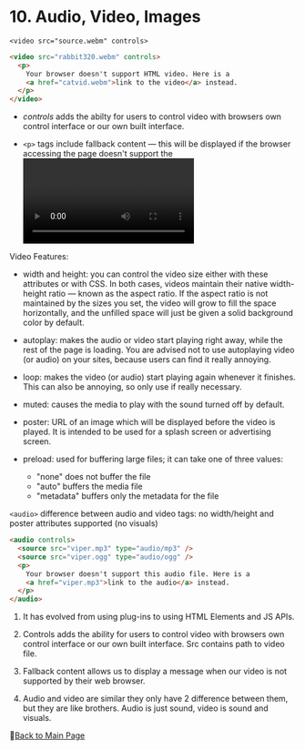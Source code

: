 # 10. Audio, Video, Images

`<video src="source.webm" controls>`

```HTML
<video src="rabbit320.webm" controls>
  <p>
    Your browser doesn't support HTML video. Here is a
    <a href="catvid.webm">link to the video</a> instead.
  </p>
</video>

```

- *controls* adds the abilty for users to control video with browsers own control interface or our own built interface.

- `<p>` tags include fallback content — this will be displayed if the browser accessing the page doesn't support the <video> element. <sup>[1]</sup>

Video Features:

- width and height: you can control the video size either with these attributes or with CSS. In both cases, videos maintain their native width-height ratio — known as the aspect ratio. If the aspect ratio is not maintained by the sizes you set, the video will grow to fill the space horizontally, and the unfilled space will just be given a solid background color by default.

- autoplay: makes the audio or video start playing right away, while the rest of the page is loading. You are advised not to use autoplaying video (or audio) on your sites, because users can find it really annoying.

- loop: makes the video (or audio) start playing again whenever it finishes. This can also be annoying, so only use if really necessary.

- muted: causes the media to play with the sound turned off by default.

- poster: URL of an image which will be displayed before the video is played. It is intended to be used for a splash screen or advertising screen.

- preload: used for buffering large files; it can take one of three values:

  - "none" does not buffer the file
  - "auto" buffers the media file
  - "metadata" buffers only the metadata for the file

`<audio>` difference between audio and video tags: no width/height  and poster attributes supported (no visuals)

```HTML
<audio controls>
  <source src="viper.mp3" type="audio/mp3" />
  <source src="viper.ogg" type="audio/ogg" />
  <p>
    Your browser doesn't support this audio file. Here is a
    <a href="viper.mp3">link to the audio</a> instead.
  </p>
</audio>

```

1. It has evolved from using plug-ins to using HTML Elements and JS APIs.

2. Controls adds the ability for users to control video with browsers own control interface or our own built interface. Src contains path to video file.

3. Fallback content allows us to display a message when our video is not supported by their web browser.

4. Audio and video are similar they only have 2 difference between them, but they are like brothers. Audio is just sound, video is sound and visuals.

📔[Back to Main Page](README.md)
